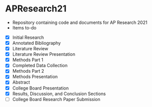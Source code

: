 # APResearch21
- Repository containing code and documents for AP Research 2021
- Items to-do
 - [x] Initial Research
 - [x] Annotated Bibliography
 - [x] Literature Review
 - [x] Literature Review Presentation
 - [x] Methods Part 1
 - [x] Completed Data Collection
 - [x] Methods Part 2
 - [x] Methods Presentation 
 - [x] Abstract
 - [x] College Board Presentation
 - [x] Results, Discussion, and Conclusion Sections
 - [ ] College Board Research Paper Submission
